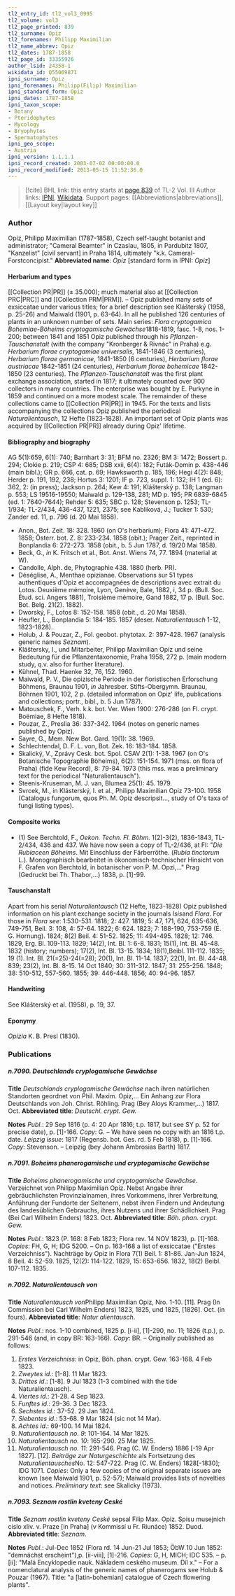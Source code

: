 ```yaml
---
tl2_entry_id: tl2_vol3_0995
tl2_volume: vol3
tl2_page_printed: 839
tl2_surname: Opiz
tl2_forenames: Philipp Maximilian
tl2_name_abbrev: Opiz
tl2_dates: 1787-1858
tl2_page_id: 33355926
author_lsid: 24358-1
wikidata_id: Q55069871
ipni_surname: Opiz
ipni_forenames: Philipp(Filip) Maximilian
ipni_standard_form: Opiz
ipni_dates: 1787-1858
ipni_taxon_scope: 
- Botany
- Pteridophytes
- Mycology
- Bryophytes
- Spermatophytes
ipni_geo_scope: 
- Austria
ipni_version: 1.1.1.1
ipni_record_created: 2003-07-02 00:00:00.0
ipni_record_modified: 2013-05-15 11:52:36.0
---
```


> [!cite] BHL link: this entry starts at [page 839](https://www.biodiversitylibrary.org/page/33355926) of TL-2 Vol. III
> Author links: [IPNI](https://www.ipni.org/a/24358-1), [Wikidata](https://www.wikidata.org/wiki/Q55069871). Support pages: [[Abbreviations|abbreviations]], [[Layout key|layout key]]

### Author

Opiz, Philipp Maximilian (1787-1858), Czech self-taught botanist and administrator; "Cameral Beamter" in Czaslau, 1805, in Pardubitz 1807, "Kanzelist" \[civil servant\] in Praha 1814, ultimately "k.k. Cameral-Forstconcipist." 
**Abbreviated name**: *Opiz* \[standard form in IPNI: *Opiz*\]

#### Herbarium and types

[[Collection PR|PR]] (± 35.000); much material also at [[Collection PRC|PRC]] and [[Collection PRM|PRM]]. – Opiz published many sets of exsiccatae under various titles; for a brief description see Klášterský (1958, p. 25-26) and Maiwald (1901, p. 63-64). In all he published 126 centuries of plants in an unknown number of sets. Main series: *Flora cryptogamica Bohemiae-Böheims cryptogamische* *Gewächse*1818-1819, fasc. 1-8, nos. 1-200; between 1841 and 1851 Opiz published through his *Pflanzen-Tauschanstalt* (with the company "Kronberger & Rivnác" in Praha) e.g. *Herbarium florae cryptogamiae universalis*, 1841-1846 (3 centuries), *Herbarium florae germanicae*, 1841-1850 (6 centuries), *Herbarium florae austriacae* 1842-1851 (24 centuries), *Herbarium florae* *bohemicae* 1842-1850 (23 centuries).
The *Pflanzen-Tauschanstalt* was the first plant exchange association, started in 1817; it ultimately counted over 900 collectors in many countries. The enterprise was bought by E. Purkyne in 1859 and continued on a more modest scale. The remainder of these collections came to [[Collection PR|PR]] in 1945. For the texts and lists accompanying the collections Opiz published the periodical *Naturalientausch*, 12 Hefte (1823-1828). An important set of Opiz plants was acquired by [[Collection PR|PR]] already during Opiz' lifetime.

#### Bibliography and biography

AG 5(1):659, 6(1): 740; Barnhart 3: 31; BFM no. 2326; BM 3: 1472; Bossert p. 294; Clokie p. 219; CSP 4: 685; DSB xxii, 6(4): 182; Futák-Domin p. 438-446 (main bibl.); GR p. 666, cat. p. 69; Hawksworth p. 185, 196; Hegi 4(2): 848; Herder p. 191, 192, 238; Hortus 3: 1201; IF p. 723, suppl. 1: 132; IH 1 (ed. 6): 362, 2: (in press); Jackson p. 264; Kew 4: 191; Klášterský p. 138; Langman p. 553; LS 19516-19550; Maiwald p. 129-138, 281; MD p. 195; PR 6839-6845 (ed. 1: 7640-7644); Rehder 5: 635; SBC p. 128; Stevenson p. 1253; TL-1/934; TL-2/434, 436-437, 1221, 2375; see Kabliková, J.; Tucker 1: 530; Zander ed. 11, p. 796 (d. 20 Mai 1858).
- Anon., Bot. Zeit. 18: 328. 1860 (on O's herbarium); Flora 41: 471-472. 1858; Österr. bot. Z. 8: 233-234. 1858 (obit.); Prager Zeit., reprinted in Bonplandia 6: 272-273. 1858 (obit., b. 5 Jun 1787, d. 19/20 Mai 1858).
- Beck, G., *in* K. Fritsch et al., Bot. Anst. Wiens 74, 77. 1894 (material at W).
- Candolle, Alph. de, Phytographie 438. 1880 (herb. PR).
- Déséglise, A., Menthae opizianae. Observations sur 51 types authentiques d'Opiz et accompagnées de descriptions avec extrait du Lotos. Deuxième mémoire, Lyon, Genève, Bale, 1882, i, 34 p. (Bull. Soc. Étud. sci. Angers 1881), Troisième mémoire, Gand 1882, 17 p. (Bull. Soc. Bot. Belg. 21(2). 1882).
- Dworský, F., Lotos 8: 152-158. 1858 (obit., d. 20 Mai 1858).
- Heufler, L., Bonplandia 5: 184-185. 1857 (deser. *Naturalientausch* 1-12, 1823-1828).
- Holub, J. & Pouzar, Z., Fol. geobot. phytotax. 2: 397-428. 1967 (analysis generic names *Seznam*).
- Kláštersky, I., und Mitarbeiter, Philipp Maximilian Opiz und seine Bedeutung für die Pflanzentaxonomie, Praha 1958, 272 p. (main modern study, q.v. also for further literature).
- Kühnel, Thad. Haenke 32, 76, 152. 1960.
- Maiwald, P. V., Die opizische Periode in der floristischen Erforschung Böhmens, Braunau 1901, *in* Jahresber. Stifts-Obergymn. Braunau, Böhrnen 1901, 102, 2 p. (detailed information on Opiz' life, publications and collections; portr., bibl., b. 5 Jun 1787).
- Matouschek, F., Verh. k.k. bot. Ver. Wien 1900: 276-286 (on Fl. crypt. Boëmiae, 8 Hefte 1818).
- Pouzar, Z., Preslia 36: 337-342. 1964 (notes on generic names published by Opiz).
- Sayre, G., Mem. New Bot. Gard. 19(1): 38. 1969.
- Schlechtendal, D. F. L. von, Bot. Zek. 16: 183-184. 1858.
- Skalický, V., Zprávy Cesk. bot. Spol. CSAV 2(1): 1-38. 1967 (on O's Botanische Topographie Böheims), 6(2): 151-154. 1971 (mss. on flora of Praha) (fide Kew Record), 8: 79-84. 1973 (this mss. was a preliminary text for the periodical "Naturalientausch").
- Steenis-Kruseman, M. J. van, Blumea 25(1): 45. 1979.
- Svrcek, M., in Klásterský, I. et al., Philipp Maximilian Opiz 73-100. 1958 (Catalogus fungorum, quos Ph. M. Opiz descripsit..., study of O's taxa of fungi listing types).

#### Composite works

- (1) See Berchtold, F., *Oekon. Techn. Fl. Böhm.* 1(2)-3(2), 1836-1843, TL-2/434, 436 and 437. We have now seen a copy of TL-2/436, at FI: "*Die Rubiaceen Böheims*. Mit Einschluss der Färberröthe. (*Rubia tinctorum* L.). Monographisch bearbeitet in ökonomisch-technischer Hinsicht von F. Grafen von Berchtold, in botanischer von P. M. Opzi,..." Prag (Gedruckt bei Th. Thabor,...) 1838, p. \[1\]-99.

#### Tauschanstalt

Apart from his serial *Naturalientausch* (12 Hefte, 1823-1828) Opiz published information on his plant exchange society in the journals *Isis*and *Flora*. For those in *Flora see*: 1:530-531. 1818; 2: 427. 1819; 5: 47, 171, 624, 635-636, 749-751, Beil. 3: 108, 4: 57-64. 1822; 6: 624. 1823; 7: 188-190, 753-759 (E. G. Hornung). 1824; 8(2) Beil. 4: 51-52. 1825; 11: 494-495. 1828; 12: 746. 1829, Erg. Bl. 109-113. 1829; 14(2), Int. Bl. 1: 6-8. 1831; 15(1), Int. Bl. 45-48. 1832 (history; numbers); 17(2), Int. Bl. 13-15. 1834; 18(1),Beibl. 111-112. 1835; 19 (1). Int. Bl. 21(=25)-24(=28); 20(1), Int. Bl. 11-14. 1837; 22(1), Int. Bl. 44-48. 839; 23(2), Int. Bl. 8-15. 14 Oct 1840; 30: 311-312. 1847; 31: 255-256. 1848; 38: 510-512, 557-560. 1855; 39: 446-448. 1856; 40: 94-96. 1857.

#### Handwriting

See Klášterský et al. (1958), p. 19, 37.

#### Eponymy

*Opizia* K. B. Presl (1830).

### Publications

##### n.7090. Deutschlands cryplogamische Gewächse

**Title**
*Deutschlands cryplogamische Gewächse* nach ihren natürlichen Standorten geordnet von Phil. Maxim. Opiz,... Ein Anhang zur Flora Deutschlands von Joh. Christ. Röhling. Prag (Bey Aloys Krammer,...) 1817. Oct.
**Abbreviated title**: *Deutschl. crypt. Gew.*

**Notes**
*Publ*.: 29 Sep 1816 (p. 4: 20 Apr 1816; t.p. 1817, but see SY p. 52 for precise date), p. \[1\]-166.
*Copy*: G. – We have seen no copy with an 1816 t.p. date.
*Leipzig issue*: 1817 (Regensb. bot. Ges. rd. 5 Feb 1818), p. \[1\]-166. *Copy*: Stevenson. – Leipzig (bey Johann Ambrosias Barth) 1817.

##### n.7091. Boheims phanerogamische und cryptogamische Gewächse

**Title**
*Boheims phanerogamische und cryptogamische Gewächse*. Verzeichnet von Philipp Maximilian Opiz. Nebst Angabe ihrer gebräuchlichsten Provinzialnamen, ihres Vorkommens, ihrer Verbreitung, Anführung der Fundorte der Seltenern, nebst ihren Findern und Andeutung des landesüblichen Gebrauchs, ihres Nutzens und ihrer Schädlichkeit. Prag (Bei Carl Wilhelm Enders) 1823. Oct.
**Abbreviated title**: *Böh. phan. crypt. Gew.*

**Notes**
*Publ*.: 1823 (P. 168: 8 Feb 1823; Flora rev. 14 NOV 1823), p. \[1\]-168. *Copies*: FH, G, H; IDG 5200. – On p. 163-168 a list of exsiccatae ("Erstes Verzeichniss"). Nachträge by Opiz in Flora 7(1) Beil. 1: 81-86. Jan-Jun 1824, 8 Beil. 4: 52-59. 1825, 12(2): 114-122. 1829, 15: 653-656. 1832, 18(2) Beibl. 107-112. 1835.

##### n.7092. Naturalientausch von

**Title**
*Naturalientausch von*Philipp Maximilian Opiz, Nro. 1-10. \[11\]. Prag (In Commission bei Carl Wilhelm Enders) 1823, 1825, und 1825, \[1826\]. Oct. (in fours).
**Abbreviated title**: *Natur alientausch*.

**Notes**
*Publ*.: nos. 1-10 combined, 1825 p. \[i-ii\], \[1\]-290, no. 11; 1826 (t.p.), p. 291-546 (and, in copy BR: 163-166). *Copy*: BR. – Originally published as follows:
1. *Erstes Verzeichniss*: in Opiz, Böh. phan. crypt. Gew. 163-168. 4 Feb 1823.
2. *Zweytes id*.: \[1-8\]. 11 Mar 1823.
3. *Drittes id*.: \[1-8\]. 9 Jul 1823 (1-3 combined with the tide Naturalientausch).
4. *Viertes id*.: 21-28. 4 Sep 1823.
5. *Funftes id*.: 29-36. 3 Dec 1823.
6. *Sechstes id*.: 37-52. 29 Jan 1824.
7. *Siebentes id*.: 53-68. 9 Mar 1824 (sic not 14 Mar).
8. *Achtes id*.: 69-100. 14 Mai 1824.
9. *Naturalientausch no. 9*: 101-164. 14 Mar 1825.
10. *Naturalientausch no. 10*: 165-290. 25 Mar 1825.
11. *Naturalientausch no. 11*: 291-546. Prag (C. W. Enders) 1886 \[-19 Apr 1827\].
\[12\]. *Beiträge zur Naturgeschichte* als Fortsetzung des *Naturalientausches*No. 12: 547-722. Prag (C. W. Enders) 1828\[-1830\]; IDG 1071.
*Copies*: Only a few copies of the original separate issues are known (see Maiwald 1901, p. 52-57); Maiwald provides lists of novelties and notices.
*Preliminary text*: see Skalicky (1973).

##### n.7093. Seznam rostlin kveteny Ceské

**Title**
*Seznam rostlin kveteny Ceské* sepsal Filip Max. Opiz. Spisu musejnich cislo xliv. v. Praze \[in Praha\] (v Kommissí u Fr. Riunáce) 1852. Duod.
**Abbreviated title**: *Seznam*.

**Notes**
*Publ*.: Jul-Dec 1852 (Flora rd. 14 Jun-21 Jul 1853; ÖbW 10 Jun 1852: "demnächst erscheint"),p. \[ii-viii\], \[1\]-216. *Copies*: G, H, MICH; IDC 535. – p. \[ii\]: "Malá Encyklopedie nauk. Nákladem ceského museum. Díl x." – For a nomenclatural analysis of the generic names of phanerogams see Holub & Pouzar (1967). Title: "a \[latin-bohemian\] catalogue of Czech flowering plants".

